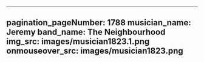 ------
pagination_pageNumber: 1788
musician_name: Jeremy
band_name: The Neighbourhood
img_src: images/musician1823.1.png
onmouseover_src: images/musician1823.png
------
